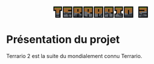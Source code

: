 <p align="center">
  <img src="https://github.com/MaitreRenard18/Terrario-2/blob/master/Images/Logo.png" alt="Terrario 2 Logo" width="50%">
</p>

# Présentation du projet
Terrario 2 est la suite du mondialement connu Terrario.
